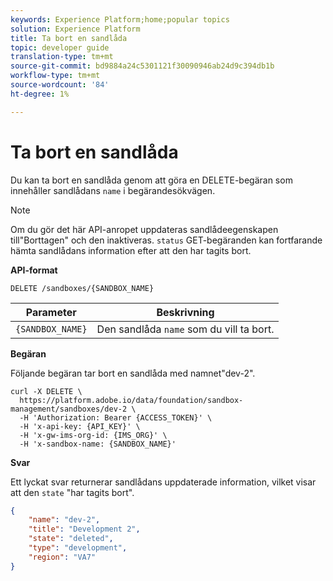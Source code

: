 ```yaml
---
keywords: Experience Platform;home;popular topics
solution: Experience Platform
title: Ta bort en sandlåda
topic: developer guide
translation-type: tm+mt
source-git-commit: bd9884a24c5301121f30090946ab24d9c394db1b
workflow-type: tm+mt
source-wordcount: '84'
ht-degree: 1%

---
```



# Ta bort en sandlåda

Du kan ta bort en sandlåda genom att göra en DELETE-begäran som innehåller sandlådans `name` i begärandesökvägen.

>[!NOTE]
>
>Om du gör det här API-anropet uppdateras sandlådeegenskapen till&quot;Borttagen&quot; och den inaktiveras. `status` GET-begäranden kan fortfarande hämta sandlådans information efter att den har tagits bort.

**API-format**

```http
DELETE /sandboxes/{SANDBOX_NAME}
```

| Parameter | Beskrivning |
| --- | --- |
| `{SANDBOX_NAME}` | Den sandlåda `name` som du vill ta bort. |

**Begäran**

Följande begäran tar bort en sandlåda med namnet&quot;dev-2&quot;.

```shell
curl -X DELETE \
  https://platform.adobe.io/data/foundation/sandbox-management/sandboxes/dev-2 \
  -H 'Authorization: Bearer {ACCESS_TOKEN}' \
  -H 'x-api-key: {API_KEY}' \
  -H 'x-gw-ims-org-id: {IMS_ORG}' \
  -H 'x-sandbox-name: {SANDBOX_NAME}'
```

**Svar**

Ett lyckat svar returnerar sandlådans uppdaterade information, vilket visar att den `state` &quot;har tagits bort&quot;.

```json
{
    "name": "dev-2",
    "title": "Development 2",
    "state": "deleted",
    "type": "development",
    "region": "VA7"
}
```
